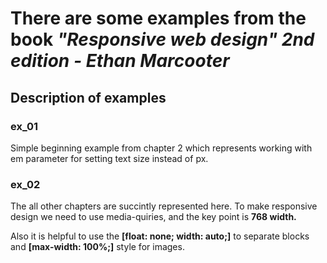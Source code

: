 <h1>There are some examples from the book <em><strong>"Responsive web design" 2nd edition</strong> - Ethan Marcooter</em></h1>

<h2>Description of examples</h2>

<h3>ex_01</h3>
<p>Simple beginning example from chapter 2 which represents working with em parameter for setting text size instead of px.</p>

<h3>ex_02</h3>
<p>The all other chapters are succintly represented here. To make responsive design we need to use media-quiries, and the key point is <strong>768 width.</strong> </p>
<p>Also it is helpful to use the <strong>[float: none; width: auto;]</strong> to separate blocks and <strong>[max-width: 100%;]</strong> style for images.</p>